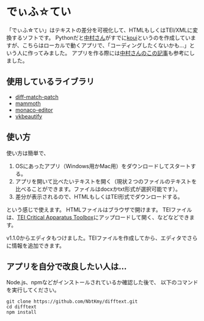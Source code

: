 # でぃふ☆てい

「でぃふ☆てい」はテキストの差分を可視化して、HTMLもしくはTEI/XMLに変換するソフトです。
Pythonだと[中村さん](https://github.com/nakamura196)がすでに[koui](https://github.com/nakamura196/koui/)というのを作成していますが、こちらはローカルで動くアプリで、「コーディングしたくないかも…」という人に作ってみました。
アプリを作る際には[中村さんのこの記事](https://zenn.dev/nakamura196/articles/442da1c74afae1)も参考にしました。

## 使用しているライブラリ

- [diff-match-patch](https://github.com/google/diff-match-patch)
- [mammoth](https://www.npmjs.com/package/mammoth)
- [monaco-editor](https://github.com/microsoft/monaco-editor)
- [vkbeautify](https://github.com/aabluedragon/vkbeautify/tree/master)

## 使い方

使い方は簡単で、
1. OSにあったアプリ（Windows用かMac用）をダウンロードしてスタートする。
1. アプリを開いて比べたいテキストを開く（現状２つのファイルのテキストを比べることができます。ファイルはdocxかtxt形式が選択可能です）。
1. 差分が表示されるので、HTMLもしくはTEI形式でダウンロードする。

という感じで使えます。
HTMLファイルはブラウザで開けます。
TEIファイルは、[TEI Critical Apparatus Toolbox](http://teicat.huma-num.fr/witnesses.php)にアップロードして開く、などなどできます。

v1.1.0からエディタもつけました。TEIファイルを作成してから、エディタでさらに情報を追加できます。

## アプリを自分で改良したい人は…

Node.js、npmなどがインストールされているか確認した後で、
以下のコマンドを実行してください。

```
git clone https://github.com/NbtKmy/difftext.git
cd difftext
npm install
```


